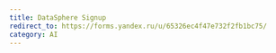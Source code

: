 ```yaml
---
title: DataSphere Signup
redirect_to: https://forms.yandex.ru/u/65326ec4f47e732f2fb1bc75/
category: AI
---
```


